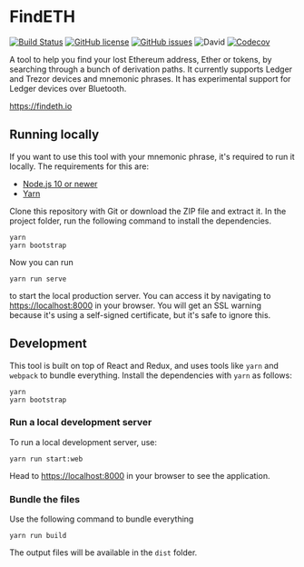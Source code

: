 # FindETH

[![Build Status](https://travis-ci.com/Mrtenz/FindETH.svg?branch=master)](https://travis-ci.com/Mrtenz/FindETH) [![GitHub license](https://img.shields.io/github/license/Mrtenz/FindETH.svg)](https://github.com/Mrtenz/FindETH/blob/master/LICENSE) [![GitHub issues](https://img.shields.io/github/issues/Mrtenz/FindETH.svg)](https://github.com/Mrtenz/FindETH/issues) ![David](https://img.shields.io/david/Mrtenz/FindETH.svg) [![Codecov](https://codecov.io/gh/Mrtenz/FindETH/branch/next/graph/badge.svg)](https://codecov.io/gh/Mrtenz/FindETH)

A tool to help you find your lost Ethereum address, Ether or tokens, by searching through a bunch of derivation paths. It currently supports Ledger and Trezor devices and mnemonic phrases. It has experimental support for Ledger devices over Bluetooth.

<https://findeth.io>

## Running locally

If you want to use this tool with your mnemonic phrase, it's required to run it locally. The requirements for this are:

* [Node.js 10 or newer](https://nodejs.org/)
* [Yarn](https://yarnpkg.com/)

Clone this repository with Git or download the ZIP file and extract it. In the project folder, run the following command to install the dependencies.

```
yarn
yarn bootstrap
```

Now you can run

```
yarn run serve
```

to start the local production server. You can access it by navigating to <https://localhost:8000> in your browser. You will get an SSL warning because it's using a self-signed certificate, but it's safe to ignore this.

## Development

This tool is built on top of React and Redux, and uses tools like `yarn` and `webpack` to bundle everything. Install the dependencies with `yarn` as follows:

```
yarn
yarn bootstrap
```

### Run a local development server

To run a local development server, use:

```
yarn run start:web
```

Head to <https://localhost:8000> in your browser to see the application.

### Bundle the files

Use the following command to bundle everything

```
yarn run build
```

The output files will be available in the `dist` folder.
